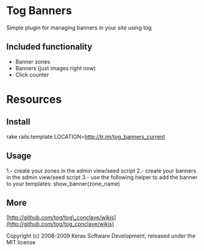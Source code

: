 Tog Banners
===========

Simple plugin for managing banners in your site using tog


Included functionality
----------------------

* Banner zones
* Banners (just images right now)
* Click counter

Resources
=========

Install
-------

rake rails:template LOCATION=http://tr.im/tog_banners_current



Usage
-----

1.- create your zones in the admin view/seed script
2.- create your banners in the admin view/seed script
3.- use the following helper to add the banner to your templates:
      show_banner(zone_name)

More
-------

[http://github.com/tog/tog\_conclave]:(http://github.com/tog/tog_conclave)

[http://github.com/tog/tog\_conclave/wikis](http://github.com/tog/tog_conclave/wikis)


Copyright (c) 2008-2009 Keras Software Development, released under the MIT license
